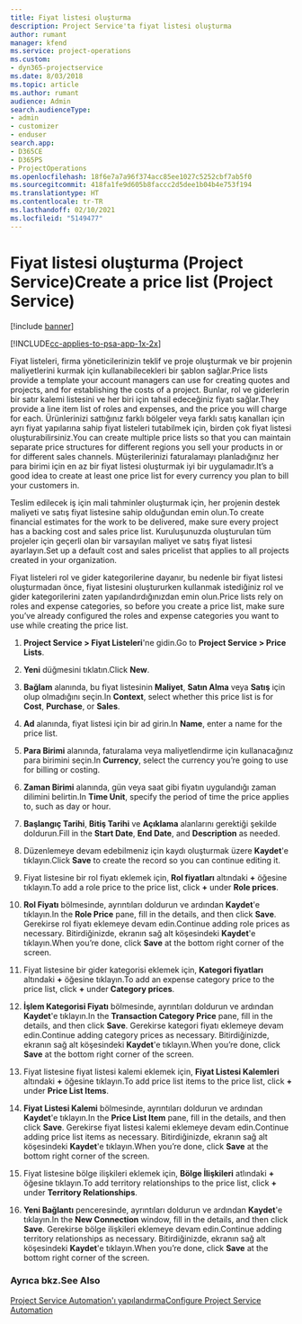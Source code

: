 ```yaml
---
title: Fiyat listesi oluşturma
description: Project Service'ta fiyat listesi oluşturma
author: rumant
manager: kfend
ms.service: project-operations
ms.custom:
- dyn365-projectservice
ms.date: 8/03/2018
ms.topic: article
ms.author: rumant
audience: Admin
search.audienceType:
- admin
- customizer
- enduser
search.app:
- D365CE
- D365PS
- ProjectOperations
ms.openlocfilehash: 18f6e7a7a96f374acc85ee1027c5252cbf7ab5f0
ms.sourcegitcommit: 418fa1fe9d605b8faccc2d5dee1b04b4e753f194
ms.translationtype: HT
ms.contentlocale: tr-TR
ms.lasthandoff: 02/10/2021
ms.locfileid: "5149477"
---
```

# <a name="create-a-price-list-project-service"></a><span data-ttu-id="db8e4-103">Fiyat listesi oluşturma (Project Service)</span><span class="sxs-lookup"><span data-stu-id="db8e4-103">Create a price list (Project Service)</span></span>

[!include [banner](../includes/psa-now-project-operations.md)]

[!INCLUDE[cc-applies-to-psa-app-1x-2x](../includes/cc-applies-to-psa-app-1x-2x.md)]

<span data-ttu-id="db8e4-104">Fiyat listeleri, firma yöneticilerinizin teklif ve proje oluşturmak ve bir projenin maliyetlerini kurmak için kullanabilecekleri bir şablon sağlar.</span><span class="sxs-lookup"><span data-stu-id="db8e4-104">Price lists provide a template your account managers can use for creating quotes and projects, and for establishing the costs of a project.</span></span> <span data-ttu-id="db8e4-105">Bunlar, rol ve giderlerin bir satır kalemi listesini ve her biri için tahsil edeceğiniz fiyatı sağlar.</span><span class="sxs-lookup"><span data-stu-id="db8e4-105">They provide a line item list of roles and expenses, and the price you will charge for each.</span></span> <span data-ttu-id="db8e4-106">Ürünlerinizi sattığınız farklı bölgeler veya farklı satış kanalları için ayrı fiyat yapılarına sahip fiyat listeleri tutabilmek için, birden çok fiyat listesi oluşturabilirsiniz.</span><span class="sxs-lookup"><span data-stu-id="db8e4-106">You can create multiple price lists so that you can maintain separate price structures for different regions you sell your products in or for different sales channels.</span></span> <span data-ttu-id="db8e4-107">Müşterilerinizi faturalamayı planladığınız her para birimi için en az bir fiyat listesi oluşturmak iyi bir uygulamadır.</span><span class="sxs-lookup"><span data-stu-id="db8e4-107">It’s a good idea to create at least one price list for every currency you plan to bill your customers in.</span></span>  
  
<span data-ttu-id="db8e4-108">Teslim edilecek iş için mali tahminler oluşturmak için, her projenin destek maliyeti ve satış fiyat listesine sahip olduğundan emin olun.</span><span class="sxs-lookup"><span data-stu-id="db8e4-108">To create financial estimates for the work to be delivered, make sure every project has a backing cost and sales price list.</span></span> <span data-ttu-id="db8e4-109">Kuruluşunuzda oluşturulan tüm projeler için geçerli olan bir varsayılan maliyet ve satış fiyat listesi ayarlayın.</span><span class="sxs-lookup"><span data-stu-id="db8e4-109">Set up a default cost and sales pricelist that applies to all projects created in your organization.</span></span>  
  
<span data-ttu-id="db8e4-110">Fiyat listeleri rol ve gider kategorilerine dayanır, bu nedenle bir fiyat listesi oluşturmadan önce, fiyat listesini oluştururken kullanmak istediğiniz rol ve gider kategorilerini zaten yapılandırdığınızdan emin olun.</span><span class="sxs-lookup"><span data-stu-id="db8e4-110">Price lists rely on roles and expense categories, so before you create a price list, make sure you’ve already configured the roles and expense categories you want to use while creating the price list.</span></span>  
  
1.  <span data-ttu-id="db8e4-111">**Project Service > Fiyat Listeleri**'ne gidin.</span><span class="sxs-lookup"><span data-stu-id="db8e4-111">Go to **Project Service > Price Lists**.</span></span>  
  
2.  <span data-ttu-id="db8e4-112">**Yeni** düğmesini tıklatın.</span><span class="sxs-lookup"><span data-stu-id="db8e4-112">Click **New**.</span></span>  
  
3.  <span data-ttu-id="db8e4-113">**Bağlam** alanında, bu fiyat listesinin **Maliyet**, **Satın Alma** veya **Satış** için olup olmadığını seçin.</span><span class="sxs-lookup"><span data-stu-id="db8e4-113">In **Context**, select whether this price list is for **Cost**, **Purchase**, or **Sales**.</span></span>  
  
4.  <span data-ttu-id="db8e4-114">**Ad** alanında, fiyat listesi için bir ad girin.</span><span class="sxs-lookup"><span data-stu-id="db8e4-114">In **Name**, enter a name for the price list.</span></span>  
  
5.  <span data-ttu-id="db8e4-115">**Para Birimi** alanında, faturalama veya maliyetlendirme için kullanacağınız para birimini seçin.</span><span class="sxs-lookup"><span data-stu-id="db8e4-115">In **Currency**, select the currency you’re going to use for billing or costing.</span></span>  
  
6.  <span data-ttu-id="db8e4-116">**Zaman Birimi** alanında, gün veya saat gibi fiyatın uygulandığı zaman dilimini belirtin.</span><span class="sxs-lookup"><span data-stu-id="db8e4-116">In **Time Unit**, specify the period of time the price applies to, such as day or hour.</span></span>  
  
7.  <span data-ttu-id="db8e4-117">**Başlangıç Tarihi**, **Bitiş Tarihi** ve **Açıklama** alanlarını gerektiği şekilde doldurun.</span><span class="sxs-lookup"><span data-stu-id="db8e4-117">Fill in the **Start Date**, **End Date**, and **Description** as needed.</span></span>  
  
8.  <span data-ttu-id="db8e4-118">Düzenlemeye devam edebilmeniz için kaydı oluşturmak üzere **Kaydet**'e tıklayın.</span><span class="sxs-lookup"><span data-stu-id="db8e4-118">Click **Save** to create the record so you can continue editing it.</span></span>  
  
9. <span data-ttu-id="db8e4-119">Fiyat listesine bir rol fiyatı eklemek için, **Rol fiyatları** altındaki **+** öğesine tıklayın.</span><span class="sxs-lookup"><span data-stu-id="db8e4-119">To add a role price to the price list, click **+** under **Role prices**.</span></span>  
  
10. <span data-ttu-id="db8e4-120">**Rol Fiyatı** bölmesinde, ayrıntıları doldurun ve ardından **Kaydet**'e tıklayın.</span><span class="sxs-lookup"><span data-stu-id="db8e4-120">In the **Role Price** pane, fill in the details, and then click **Save**.</span></span> <span data-ttu-id="db8e4-121">Gerekirse rol fiyatı eklemeye devam edin.</span><span class="sxs-lookup"><span data-stu-id="db8e4-121">Continue adding role prices as necessary.</span></span> <span data-ttu-id="db8e4-122">Bitirdiğinizde, ekranın sağ alt köşesindeki **Kaydet**'e tıklayın.</span><span class="sxs-lookup"><span data-stu-id="db8e4-122">When you’re done, click **Save** at the bottom right corner of the screen.</span></span>  
  
11. <span data-ttu-id="db8e4-123">Fiyat listesine bir gider kategorisi eklemek için, **Kategori fiyatları** altındaki **+** öğesine tıklayın.</span><span class="sxs-lookup"><span data-stu-id="db8e4-123">To add an expense category price to the price list, click **+** under **Category prices**.</span></span>  
  
12. <span data-ttu-id="db8e4-124">**İşlem Kategorisi Fiyatı** bölmesinde, ayrıntıları doldurun ve ardından **Kaydet**'e tıklayın.</span><span class="sxs-lookup"><span data-stu-id="db8e4-124">In the **Transaction Category Price** pane, fill in the details, and then click **Save**.</span></span> <span data-ttu-id="db8e4-125">Gerekirse kategori fiyatı eklemeye devam edin.</span><span class="sxs-lookup"><span data-stu-id="db8e4-125">Continue adding category prices as necessary.</span></span> <span data-ttu-id="db8e4-126">Bitirdiğinizde, ekranın sağ alt köşesindeki **Kaydet**'e tıklayın.</span><span class="sxs-lookup"><span data-stu-id="db8e4-126">When you’re done, click **Save** at the bottom right corner of the screen.</span></span>  
  
13. <span data-ttu-id="db8e4-127">Fiyat listesine fiyat listesi kalemi eklemek için, **Fiyat Listesi Kalemleri** altındaki **+** öğesine tıklayın.</span><span class="sxs-lookup"><span data-stu-id="db8e4-127">To add price list items to the price list, click **+** under **Price List Items**.</span></span>  
  
14. <span data-ttu-id="db8e4-128">**Fiyat Listesi Kalemi** bölmesinde, ayrıntıları doldurun ve ardından **Kaydet**'e tıklayın.</span><span class="sxs-lookup"><span data-stu-id="db8e4-128">In the **Price List Item** pane, fill in the details, and then click **Save**.</span></span> <span data-ttu-id="db8e4-129">Gerekirse fiyat listesi kalemi eklemeye devam edin.</span><span class="sxs-lookup"><span data-stu-id="db8e4-129">Continue adding price list items as necessary.</span></span> <span data-ttu-id="db8e4-130">Bitirdiğinizde, ekranın sağ alt köşesindeki **Kaydet**'e tıklayın.</span><span class="sxs-lookup"><span data-stu-id="db8e4-130">When you’re done, click **Save** at the bottom right corner of the screen.</span></span>  
  
15. <span data-ttu-id="db8e4-131">Fiyat listesine bölge ilişkileri eklemek için, **Bölge İlişkileri** atlındaki **+** öğesine tıklayın.</span><span class="sxs-lookup"><span data-stu-id="db8e4-131">To add territory relationships to the price list, click **+** under **Territory Relationships**.</span></span>  
  
16. <span data-ttu-id="db8e4-132">**Yeni Bağlantı** penceresinde, ayrıntıları doldurun ve ardından **Kaydet**'e tıklayın.</span><span class="sxs-lookup"><span data-stu-id="db8e4-132">In the **New Connection** window, fill in the details, and then click **Save**.</span></span> <span data-ttu-id="db8e4-133">Gerekirse bölge ilişkileri eklemeye devam edin.</span><span class="sxs-lookup"><span data-stu-id="db8e4-133">Continue adding territory relationships as necessary.</span></span> <span data-ttu-id="db8e4-134">Bitirdiğinizde, ekranın sağ alt köşesindeki **Kaydet**'e tıklayın.</span><span class="sxs-lookup"><span data-stu-id="db8e4-134">When you’re done, click **Save** at the bottom right corner of the screen.</span></span>  
  
### <a name="see-also"></a><span data-ttu-id="db8e4-135">Ayrıca bkz.</span><span class="sxs-lookup"><span data-stu-id="db8e4-135">See Also</span></span>  
 [<span data-ttu-id="db8e4-136">Project Service Automation'ı yapılandırma</span><span class="sxs-lookup"><span data-stu-id="db8e4-136">Configure Project Service Automation</span></span>](../psa/configure.md)
